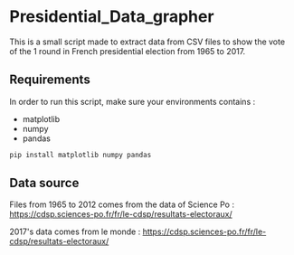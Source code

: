 # Presidential_Data_grapher
This is a small script made to extract data from CSV files to show the vote of the 1 round in French presidential election from 1965 to 2017. 

## Requirements

In order to run this script, make sure your environments contains : 

- matplotlib
- numpy
- pandas

```bash
pip install matplotlib numpy pandas
```

## Data source 

Files from 1965 to 2012 comes from the data of Science Po : <https://cdsp.sciences-po.fr/fr/le-cdsp/resultats-electoraux/>

2017's data comes from le monde : https://cdsp.sciences-po.fr/fr/le-cdsp/resultats-electoraux/

